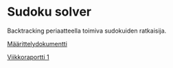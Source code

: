 # Sudoku solver
Backtracking periaatteella toimiva sudokuiden ratkaisija.

[Määrittelydokumentti](https://github.com/tuomasmk/SudokuSolver/blob/master/Dokumentit/m%C3%A4%C3%A4rittely.md)

[Viikkoraportti 1](https://github.com/tuomasmk/SudokuSolver/blob/master/Dokumentit/viikkoraportti1.md)
